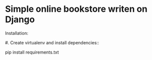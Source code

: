 Simple online bookstore writen on Django
=============================

Installation:

#. Create virtualenv and install dependencies:: 

  pip install requirements.txt

